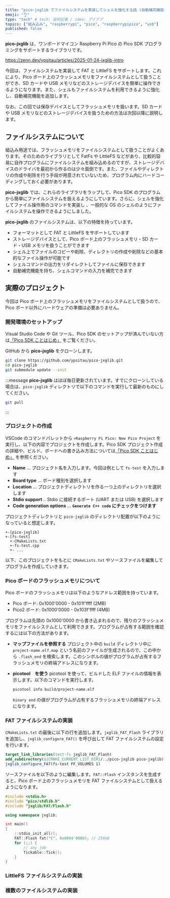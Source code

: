 ```yaml
---
title: "pico-jxglib でファイルシステムを実装してシェルを強化する話 (自動補完機能つき)"
emoji: "👌"
type: "tech" # tech: 技術記事 / idea: アイデア
topics: ["組み込み", "raspberrypi", "pico", "raspberrypipico", "usb"]
published: false
---
```

**pico-jxglib** は、ワンボードマイコン Raspberry Pi Pico の Pico SDK プログラミングをサポートするライブラリです。

https://zenn.dev/ypsitau/articles/2025-01-24-jxglib-intro

今回は、ファイルシステムを実装して FAT と LittleFS をサポートします。これにより、Pico ボード上のフラッシュメモリをファイルシステムとして扱うことができ、SD カードや USB メモリなどのストレージデバイスを簡単に操作できるようになります。また、シェルもファイルシステムを利用できるように強化し、自動補完機能を追加します。

なお、この回では保存デバイスとしてフラッシュメモリを扱います。SD カードや USB メモリなどのストレージデバイスを扱うための方法は次回以降に説明します。

## ファイルシステムについて

組込み用途では、フラッシュメモリをファイルシステムとして扱うことがよくあります。そのためのライブラリとして FatFs や LittleFS などがあり、比較的容易に自作プログラムにファイルシステムを組み込めるのですが、ストレージデバイスのドライバを最初から作るのは少々面倒です。また、ファイルやディレクトリの作成や削除を行う手段が用意されていないため、プログラム内にハードコーディングしておく必要があります。

**pico-jxglib** では、これらのライブラリをラップして、Pico SDK のプログラムから簡単にファイルシステムを扱えるようにしています。さらに、シェルを強化してファイル操作用のコマンドを実装し 、一般的な OS のシェルのようにファイルシステムを操作できるようにしました。

**pico-jxglib** のファイルシステムは、以下の特徴を持っています。

- フォーマットとして FAT と LittleFS をサポートしています
- ストレージデバイスとして、Pico ボード上のフラッシュメモリ・SD カード・USB メモリを扱うことができます
- シェル上でファイルのコピーや削除、ディレクトリの作成や削除などの基本的なファイル操作が可能です
- シェルコマンドの出力をリダイレクトしてファイルに保存できます
- 自動補完機能を持ち、シェルコマンドの入力を補完できます

## 実際のプロジェクト

今回は Pico ボード上のフラッシュメモリをファイルシステムとして扱うので、Pico ボード以外にハードウェアの準備は必要ありません。


### 開発環境のセットアップ

Visual Studio Code や Git ツール、Pico SDK のセットアップが済んでいない方は[「Pico SDK ことはじめ」](https://zenn.dev/ypsitau/articles/2025-01-17-picosdk#%E9%96%8B%E7%99%BA%E7%92%B0%E5%A2%83) をご覧ください。

GitHub から **pico-jxglib** をクローンします。

```bash
git clone https://github.com/ypsitau/pico-jxglib.git
cd pico-jxglib
git submodule update --init
```

:::message
**pico-jxglib** はほぼ毎日更新されています。すでにクローンしている場合は、`pico-jxglib` ディレクトリで以下のコマンドを実行して最新のものにしてください。

```bash
git pull
```

:::

### プロジェクトの作成

VSCode のコマンドパレットから `>Raspberry Pi Pico: New Pico Project` を実行し、以下の内容でプロジェクトを作成します。Pico SDK プロジェクト作成の詳細や、ビルド、ボードへの書き込み方法については[「Pico SDK ことはじめ」](https://zenn.dev/ypsitau/articles/2025-01-17-picosdk#%E3%83%97%E3%83%AD%E3%82%B8%E3%82%A7%E3%82%AF%E3%83%88%E3%81%AE%E4%BD%9C%E6%88%90%E3%81%A8%E7%B7%A8%E9%9B%86) を参照ください。

- **Name** ... プロジェクト名を入力します。今回は例として `fs-test` を入力します
- **Board type** ... ボード種別を選択します
- **Location** ... プロジェクトディレクトリを作る一つ上のディレクトリを選択します
- **Stdio support** .. Stdio に接続するポート (UART または USB) を選択します
- **Code generation options** ... **`Generate C++ code` にチェックをつけます**

プロジェクトディレクトリと `pico-jxglib` のディレクトリ配置が以下のようになっていると想定します。

```text
+-[pico-jxglib]
+-[fs-test]
  +-CMakeLists.txt
  +-fs-test.cpp
  +- ...
```


以下、このプロジェクトをもとに `CMakeLists.txt` やソースファイルを編集してプログラムを作成していきます。

### Pico ボードのフラッシュメモリについて

Pico ボードのフラッシュメモリは以下のようなアドレス範囲を持っています。

- Pico ボード: 0x1000'0000 - 0x101f'ffff (2MB)
- Pico2 ボード: 0x1000'0000 - 0x103f'ffff (4MB)

プログラムは先頭の 0x1000'0000 から書き込まれるので、残りのフラッシュメモリをファイルシステムとして利用できます。プログラムが占有する範囲を確認するには以下の方法があります。

- **マップファイルを参照する**
  プロジェクト中の `build` ディレクトリ中に `project-name.elf.map` という名前のファイルが生成されるので、この中から `.flash_end` を検索します。このシンボルの値がプログラムが占有するフラッシュメモリの終端アドレスになります。

- **picotool　を使う**
  picotool を使って、ビルドした ELF ファイルの情報を表示します。以下のコマンドを実行します。

  ```bash
  picotool info build/project-name.elf
  ```

  `binary end` の値がプログラムが占有するフラッシュメモリの終端アドレスになります。

### FAT ファイルシステムの実装


`CMakeLists.txt` の最後に以下の行を追加します。`jxglib_FAT_Flash` ライブラリを追加し、`jxglib_configure_FAT()` を呼び出して FAT ファイルシステムの設定を行います。

```cmake
target_link_libraries(test-fs jxglib_FAT_Flash)
add_subdirectory(${CMAKE_CURRENT_LIST_DIR}/../pico-jxglib pico-jxglib)
jxglib_configure_FAT(fs-test FF_VOLUMES 1)
```

ソースファイルを以下のように編集します。`FAT::Flash` インスタンスを生成すると、Pico ボード上のフラッシュメモリを FAT ファイルシステムとして扱えるようになります。

```cpp:fs-test.cpp
#include <stdio.h>
#include "pico/stdlib.h"
#include "jxglib/FAT/Flash.h"

using namespace jxglib;

int main()
{
    ::stdio_init_all();
    FAT::Flash fat("C", 0x0004'0000); // 256kB
    for (;;) {
        // any job
        Tickable::Tick();
    }
}
```

### LittleFS ファイルシステムの実装

### 複数のファイルシステムの実装